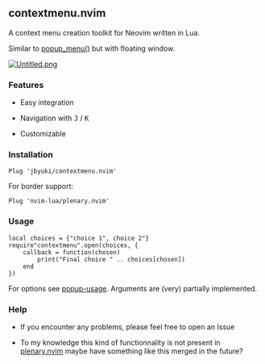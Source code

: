 contextmenu.nvim
----------------

A context menu creation toolkit for Neovim written in Lua.

Similar to [popup_menu()](https://vimhelp.org/popup.txt.html#popup_menu%28%29) but with floating window.

[![Untitled.png](https://i.postimg.cc/h4xbjysf/Untitled.png)](https://postimg.cc/YjrmDxJH)

### Features

* Easy integration

* Navigation with <kbd>J</kbd> / <kbd>K</kbd>

* Customizable

### Installation

```
Plug 'jbyuki/contextmenu.nvim'
```

For border support:

```
Plug 'nvim-lua/plenary.nvim'
```

### Usage

```
local choices = {"choice 1", choice 2"}
require"contextmenu".open(choices, {
	callback = function(chosen) 
		print("Final choice " .. choices[chosen])
	end
})
```

For options see [popup-usage](https://vimhelp.org/popup.txt.html#popup-usage).
Arguments are (very) partially implemented.

### Help

* If you encounter any problems, please feel free to open an Issue

* To my knowledge this kind of functionnality is not present in [plenary.nvim](https://github.com/nvim-lua/plenary.nvim) maybe have something like this merged in the future?
